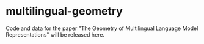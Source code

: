 # multilingual-geometry
Code and data for the paper "The Geometry of Multilingual Language Model Representations" will be released here.